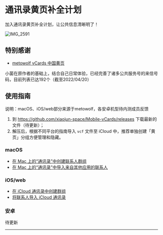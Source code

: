 通讯录黄页补全计划
======

加入通讯录黄页补全计划，让公共信息清晰明了！

![IMG_2591](https://user-images.githubusercontent.com/93051683/164186657-96b9f4d3-8e13-400e-a94e-af8457dce0ba.JPG)

## 特别感谢
 - [metowolf vCards 中国黄页](https://github.com/metowolf/vCards)

小菌在原作者的基础上，结合自己日常体验，已经完善了诸多公共服务号的来信号码，目前列表已达192个（截至2022/04/20）

## 使用指南

说明：macOS、iOS/web部分来源于metowolf，各安卓机型待内测成员反馈

 1. 到 https://github.com/xiaojun-space/Mobile-vCards/releases 下载最新的文件（待更新）；
 2. 解压后，根据不同平台的指南导入 `vcf` 文件至 iCloud 中，推荐单独创建「黄页」分组方便管理和隐藏。

### macOS
 - [在 Mac 上的“通讯录”中创建联系人群组](https://support.apple.com/zh-cn/guide/contacts/adrb3280fe91/12.0/mac/10.14)
 - [在 Mac 上的“通讯录”中导入来自其他应用的联系人](https://support.apple.com/zh-cn/guide/contacts/adrbk1457/mac)

### iOS/web
 - [在 iCloud 通讯录中创建群组](https://support.apple.com/kb/PH2667?locale=zh_CN)
 - [将联系人导入 iCloud 通讯录](https://support.apple.com/kb/ph3605?locale=zh_CN)

### 安卓
待更新

----
